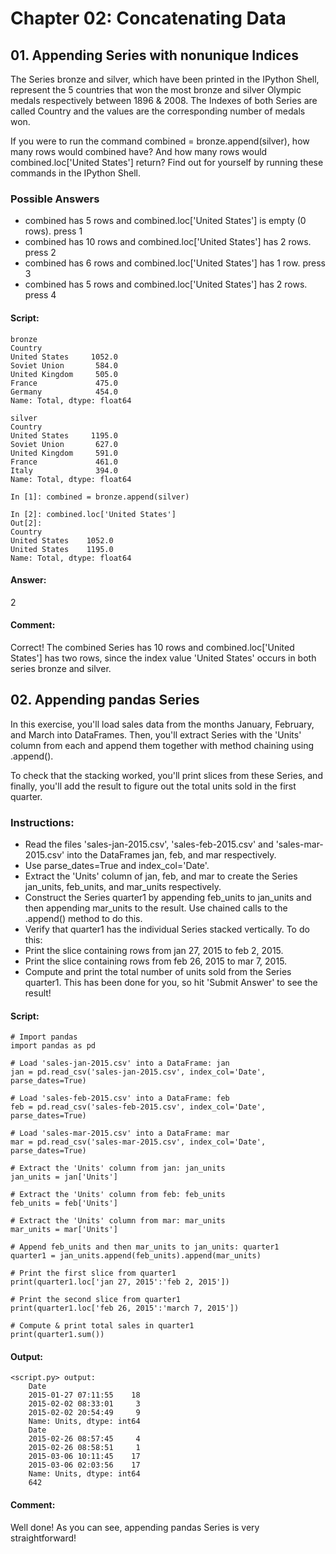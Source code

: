 # Chapter 02: Concatenating Data

## 01. Appending Series with nonunique Indices
The Series bronze and silver, which have been printed in the IPython Shell, represent the 5 countries that won the most bronze and silver Olympic medals respectively between 1896 & 2008. The Indexes of both Series are called Country and the values are the corresponding number of medals won.

If you were to run the command combined = bronze.append(silver), how many rows would combined have? And how many rows would combined.loc['United States'] return? Find out for yourself by running these commands in the IPython Shell.

### Possible Answers
* combined has 5 rows and combined.loc['United States'] is empty (0 rows).
press 1
* combined has 10 rows and combined.loc['United States'] has 2 rows.
press 2
* combined has 6 rows and combined.loc['United States'] has 1 row.
press 3
* combined has 5 rows and combined.loc['United States'] has 2 rows.
press 4

#### Script:
```
bronze
Country
United States     1052.0
Soviet Union       584.0
United Kingdom     505.0
France             475.0
Germany            454.0
Name: Total, dtype: float64

silver
Country
United States     1195.0
Soviet Union       627.0
United Kingdom     591.0
France             461.0
Italy              394.0
Name: Total, dtype: float64

In [1]: combined = bronze.append(silver)

In [2]: combined.loc['United States']
Out[2]: 
Country
United States    1052.0
United States    1195.0
Name: Total, dtype: float64
```

#### Answer:
2

#### Comment:
Correct! The combined Series has 10 rows and combined.loc['United States'] has two rows, since the index value 'United States' occurs in both series bronze and silver.

## 02. Appending pandas Series
In this exercise, you'll load sales data from the months January, February, and March into DataFrames. Then, you'll extract Series with the 'Units' column from each and append them together with method chaining using .append().

To check that the stacking worked, you'll print slices from these Series, and finally, you'll add the result to figure out the total units sold in the first quarter.

### Instructions:
* Read the files 'sales-jan-2015.csv', 'sales-feb-2015.csv' and 'sales-mar-2015.csv' into the DataFrames jan, feb, and mar respectively.
* Use parse_dates=True and index_col='Date'.
* Extract the 'Units' column of jan, feb, and mar to create the Series jan_units, feb_units, and mar_units respectively.
* Construct the Series quarter1 by appending feb_units to jan_units and then appending mar_units to the result. Use chained calls to the .append() method to do this.
* Verify that quarter1 has the individual Series stacked vertically. To do this:
* Print the slice containing rows from jan 27, 2015 to feb 2, 2015.
* Print the slice containing rows from feb 26, 2015 to mar 7, 2015.
* Compute and print the total number of units sold from the Series quarter1. This has been done for you, so hit 'Submit Answer' to see the result!

#### Script:
```
# Import pandas
import pandas as pd

# Load 'sales-jan-2015.csv' into a DataFrame: jan
jan = pd.read_csv('sales-jan-2015.csv', index_col='Date', parse_dates=True)

# Load 'sales-feb-2015.csv' into a DataFrame: feb
feb = pd.read_csv('sales-feb-2015.csv', index_col='Date', parse_dates=True)

# Load 'sales-mar-2015.csv' into a DataFrame: mar
mar = pd.read_csv('sales-mar-2015.csv', index_col='Date', parse_dates=True)

# Extract the 'Units' column from jan: jan_units
jan_units = jan['Units']

# Extract the 'Units' column from feb: feb_units
feb_units = feb['Units']

# Extract the 'Units' column from mar: mar_units
mar_units = mar['Units']

# Append feb_units and then mar_units to jan_units: quarter1
quarter1 = jan_units.append(feb_units).append(mar_units)

# Print the first slice from quarter1
print(quarter1.loc['jan 27, 2015':'feb 2, 2015'])

# Print the second slice from quarter1
print(quarter1.loc['feb 26, 2015':'march 7, 2015'])

# Compute & print total sales in quarter1
print(quarter1.sum())
```
#### Output:
```
<script.py> output:
    Date
    2015-01-27 07:11:55    18
    2015-02-02 08:33:01     3
    2015-02-02 20:54:49     9
    Name: Units, dtype: int64
    Date
    2015-02-26 08:57:45     4
    2015-02-26 08:58:51     1
    2015-03-06 10:11:45    17
    2015-03-06 02:03:56    17
    Name: Units, dtype: int64
    642
```
#### Comment:
Well done! As you can see, appending pandas Series is very straightforward!
